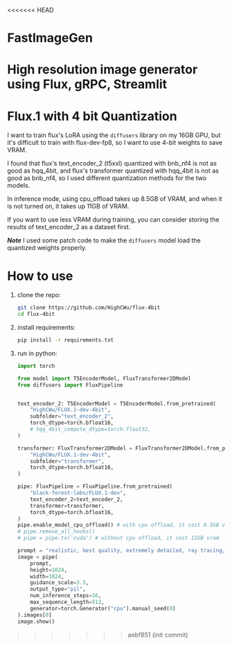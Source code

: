 <<<<<<< HEAD
# FastImageGen
High resolution image generator using Flux, gRPC, Streamlit
=======
# Flux.1 with 4 bit Quantization

I want to train flux's LoRA using the `diffusers` library on my 16GB GPU, but it's difficult to train with flux-dev-fp8, so I want to use 4-bit weights to save VRAM.

I found that flux's text_encoder_2 (t5xxl) quantized with bnb_nf4 is not as good as hqq_4bit, and flux's transformer quantized with hqq_4bit is not as good as bnb_nf4, so I used different quantization methods for the two models.

In inference mode, using cpu_offload takes up 8.5GB of VRAM, and when it is not turned on, it takes up 11GB of VRAM.

If you want to use less VRAM during training, you can consider storing the results of text_encoder_2 as a dataset first.

***Note*** I used some patch code to make the `diffusers` model load the quantized weights properly.

# How to use

1. clone the repo:
    ```sh
    git clone https://github.com/HighCWu/flux-4bit
    cd flux-4bit
    ```

2. install requirements:
    ```sh
    pip install -r requirements.txt
    ```

3. run in python:
    ```py
    import torch

    from model import T5EncoderModel, FluxTransformer2DModel
    from diffusers import FluxPipeline


    text_encoder_2: T5EncoderModel = T5EncoderModel.from_pretrained(
        "HighCWu/FLUX.1-dev-4bit",
        subfolder="text_encoder_2",
        torch_dtype=torch.bfloat16,
        # hqq_4bit_compute_dtype=torch.float32,
    )

    transformer: FluxTransformer2DModel = FluxTransformer2DModel.from_pretrained(
        "HighCWu/FLUX.1-dev-4bit",
        subfolder="transformer",
        torch_dtype=torch.bfloat16,
    )

    pipe: FluxPipeline = FluxPipeline.from_pretrained(
        "black-forest-labs/FLUX.1-dev",
        text_encoder_2=text_encoder_2,
        transformer=transformer,
        torch_dtype=torch.bfloat16,
    )
    pipe.enable_model_cpu_offload() # with cpu offload, it cost 8.5GB vram
    # pipe.remove_all_hooks()
    # pipe = pipe.to('cuda') # without cpu offload, it cost 11GB vram

    prompt = "realistic, best quality, extremely detailed, ray tracing, photorealistic, A blue cat holding a sign that says hello world"
    image = pipe(
        prompt,
        height=1024,
        width=1024,
        guidance_scale=3.5,
        output_type="pil",
        num_inference_steps=16,
        max_sequence_length=512,
        generator=torch.Generator("cpu").manual_seed(0)
    ).images[0]
    image.show()

    ```
>>>>>>> aebf851 (init commit)
